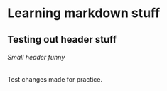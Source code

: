 # Learning markdown stuff
## Testing out header stuff
###### Small header funny













Test changes made for practice.

